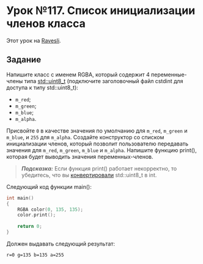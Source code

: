 # Урок №117. Список инициализации членов класса

Этот урок на [Ravesli](https://ravesli.com/urok-117-spisok-initsializatsii-chlenov-klassa/#toc-0).

## Задание

Напишите класс с именем RGBA, который содержит 4 переменные-члены типа [std::uint8_t](https://ravesli.com/urok-32-fiksirovannyj-razmer-integers-spor-naschet-unsigned/) (подключите заголовочный файл cstdint для доступа к типу std::uint8_t):

- `m_red`;
- `m_green`;
- `m_blue`;
- `m_alpha`.

Присвойте `0` в качестве значения по умолчанию для `m_red`, `m_green` и `m_blue`, и `255` для `m_alpha`. Создайте конструктор со списком инициализации членов, который позволит пользователю передавать значения для `m_red`, `m_green`, `m_blue` и `m_alpha`. Напишите функцию print(), которая будет выводить значения переменных-членов.

> ***Подсказка:*** Если функция print() работает некорректно, то убедитесь, что вы [конвертировали](https://ravesli.com/urok-56-yavnoe-preobrazovanie-tipov-dannyh-operatory-casts/) std::uint8_t в int.

Следующий код функции main():

```c++
int main()
{
	RGBA color(0, 135, 135);
	color.print();
 
	return 0;
}
```

Должен выдавать следующий результат:

```
r=0 g=135 b=135 a=255
```
